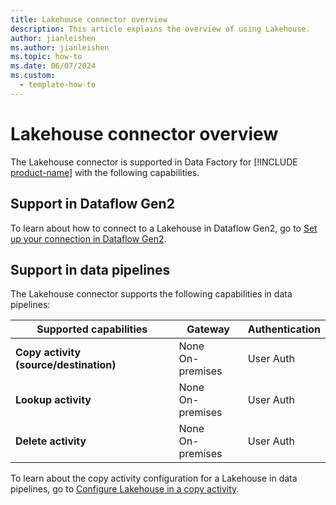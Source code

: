 ```yaml
---
title: Lakehouse connector overview
description: This article explains the overview of using Lakehouse.
author: jianleishen
ms.author: jianleishen
ms.topic: how-to
ms.date: 06/07/2024
ms.custom:
  - template-how-to
---
```


# Lakehouse connector overview

The Lakehouse connector is supported in Data Factory for [!INCLUDE [product-name](../includes/product-name.md)] with the following capabilities.

## Support in Dataflow Gen2

To learn about how to connect to a Lakehouse in Dataflow Gen2, go to [Set up your connection in Dataflow Gen2](connector-lakehouse.md#set-up-your-connection-in-dataflow-gen2).

## Support in data pipelines

The Lakehouse connector supports the following capabilities in data pipelines:

| Supported capabilities | Gateway | Authentication |
| --- | --- | ---|
| **Copy activity (source/destination)** | None <br> On-premises | User Auth |
| **Lookup activity** | None <br> On-premises | User Auth |
| **Delete activity** | None <br> On-premises | User Auth |

To learn about the copy activity configuration for a Lakehouse in data pipelines, go to [Configure Lakehouse in a copy activity](connector-lakehouse-copy-activity.md).
